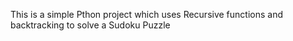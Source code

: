 This is a simple Pthon project which uses Recursive functions and backtracking to solve a Sudoku Puzzle
